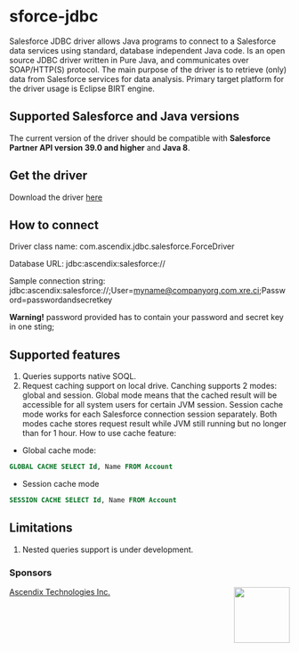 # sforce-jdbc
Salesforce JDBC driver allows Java programs to connect to a Salesforce data services using standard, database independent Java code. Is an open source JDBC driver written in Pure Java, and communicates over SOAP/HTTP(S) protocol.
The main purpose of the driver is to retrieve (only) data from Salesforce services for data analysis. Primary target platform for the driver usage is Eclipse BIRT engine.

## Supported Salesforce and Java versions
The current version of the driver should be compatible with **Salesforce Partner API version 39.0 and higher** and **Java 8**.

## Get the driver
Download the driver [here](https://www.driver.com)

## How to connect
Driver class name: com.ascendix.jdbc.salesforce.ForceDriver 

Database URL: jdbc:ascendix:salesforce://

Sample connection string: jdbc:ascendix:salesforce://;User=myname@companyorg.com.xre.ci;Password=passwordandsecretkey

**Warning!** password provided has to contain your password and secret key in one sting;

## Supported features
1. Queries supports native SOQL.
2. Request caching support on local drive. Canching supports 2 modes: global and session. Global mode means that the cached result will be accessible for all system users for certain JVM session. Session cache mode works for each Salesforce connection session separately. Both modes cache stores request result while JVM still running but no longer than for 1 hour. How to use cache feature:
  * Global cache mode:
  ```SQL
  GLOBAL CACHE SELECT Id, Name FROM Account
  ```
  * Session cache mode
  ```SQL
  SESSION CACHE SELECT Id, Name FROM Account
  ```

## Limitations
1. Nested queries support is under development.

### Sponsors
[Ascendix Technologies Inc.](https://ascendix.com/) <img src="http://ww1.prweb.com/prfiles/2006/12/12/490667/ascendixlogo.jpg" width=100 align="right"/>

